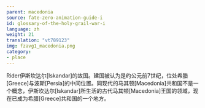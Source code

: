 ```yaml
---
parent: macedonia
source: fate-zero-animation-guide-i
id: glossary-of-the-holy-grail-war-i
language: zh
weight: 21
translation: "vt789123"
img: fzavg1_macedonia.png
category:
- place
---
```


Rider伊斯坎达尔[Iskandar]的故国。建国被认为是约公元前7世纪，位处希腊[Greece]与波斯[Persia]的中间位置。同现代的马其顿[Macedonia]共和国不是一个概念，伊斯坎达尔[Iskandar]所生活的古代马其顿[Macedonia]王国的领域，现在已成为希腊[Greece]共和国的一个地方。
